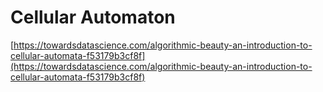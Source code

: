 # Cellular Automaton

[https://towardsdatascience.com/algorithmic-beauty-an-introduction-to-cellular-automata-f53179b3cf8f](https://towardsdatascience.com/algorithmic-beauty-an-introduction-to-cellular-automata-f53179b3cf8f)

